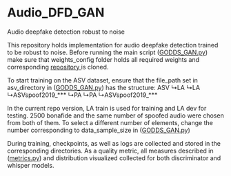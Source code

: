 # Audio_DFD_GAN
Audio deepfake detection robust to noise

This repository holds implementation for audio deepfake detection trained to be robust to noise. 
Before running the main script ([GODDS_GAN.py](https://github.com/nd0761/Audio_DFD_GAN/blob/main/GODDS_GAN.py)) make sure that weights_config folder holds all required weights and corresponding [repository ](https://github.com/icemoon97/deepfake-whisper) is cloned.

To start training on the ASV dataset, ensure that the file_path set in asv_directory in ([GODDS_GAN.py](https://github.com/nd0761/Audio_DFD_GAN/blob/main/GODDS_GAN.py)) has the structure:
ASV
↳LA
  ↳LA
    ↳ASVspoof2019_***
↳PA
  ↳PA
    ↳ASVspoof2019_***

In the current repo version, LA train is used for training and LA dev for testing. 2500 bonafide and the same number of spoofed audio were chosen from both of them. To select a different number of elements, change the number corresponding to data_sample_size in ([GODDS_GAN.py](https://github.com/nd0761/Audio_DFD_GAN/blob/main/GODDS_GAN.py))

During training, checkpoints, as well as logs are collected and stored in the corresponding directories. As a quality metric, all measures described in ([metrics.py](https://github.com/nd0761/Audio_DFD_GAN/blob/main/utils_gan/training/metrics.py)) and distribution visualized collected for both discriminator and whisper models. 


